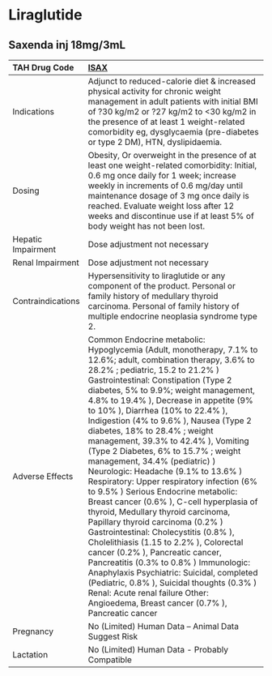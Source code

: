 # Liraglutide

## Saxenda inj 18mg/3mL

| TAH Drug Code      | [ISAX](https://www.tahsda.org.tw/drugs/hissearch.php?drug_code=ISAX)                                                                                                                                                                                                                                                                                                                                                                                                                                                                                                                                                                                                                                                                                                                                                                                                                                                                                                                                                                                                                                          |
|:-------------------|:--------------------------------------------------------------------------------------------------------------------------------------------------------------------------------------------------------------------------------------------------------------------------------------------------------------------------------------------------------------------------------------------------------------------------------------------------------------------------------------------------------------------------------------------------------------------------------------------------------------------------------------------------------------------------------------------------------------------------------------------------------------------------------------------------------------------------------------------------------------------------------------------------------------------------------------------------------------------------------------------------------------------------------------------------------------------------------------------------------------|
| Indications        | Adjunct to reduced-calorie diet & increased physical activity for chronic weight management in adult patients with initial BMI of ?30 kg/m2 or ?27 kg/m2 to <30 kg/m2 in the presence of at least 1 weight-related comorbidity eg, dysglycaemia (pre-diabetes or type 2 DM), HTN, dyslipidaemia.                                                                                                                                                                                                                                                                                                                                                                                                                                                                                                                                                                                                                                                                                                                                                                                                              |
| Dosing             | Obesity, Or overweight in the presence of at least one weight-related comorbidity: Initial, 0.6 mg once daily for 1 week; increase weekly in increments of 0.6 mg/day until maintenance dosage of 3 mg once daily is reached. Evaluate weight loss after 12 weeks and discontinue use if at least 5% of body weight has not been lost.                                                                                                                                                                                                                                                                                                                                                                                                                                                                                                                                                                                                                                                                                                                                                                        |
| Hepatic Impairment | Dose adjustment not necessary                                                                                                                                                                                                                                                                                                                                                                                                                                                                                                                                                                                                                                                                                                                                                                                                                                                                                                                                                                                                                                                                                 |
| Renal Impairment   | Dose adjustment not necessary                                                                                                                                                                                                                                                                                                                                                                                                                                                                                                                                                                                                                                                                                                                                                                                                                                                                                                                                                                                                                                                                                 |
| Contraindications  | Hypersensitivity to liraglutide or any component of the product. Personal or family history of medullary thyroid carcinoma. Personal of family history of multiple endocrine neoplasia syndrome type 2.                                                                                                                                                                                                                                                                                                                                                                                                                                                                                                                                                                                                                                                                                                                                                                                                                                                                                                       |
| Adverse Effects    | Common Endocrine metabolic: Hypoglycemia (Adult, monotherapy, 7.1% to 12.6%; adult, combination therapy, 3.6% to 28.2% ; pediatric, 15.2 to 21.2% ) Gastrointestinal: Constipation (Type 2 diabetes, 5% to 9.9%; weight management, 4.8% to 19.4% ), Decrease in appetite (9% to 10% ), Diarrhea (10% to 22.4% ), Indigestion (4% to 9.6% ), Nausea (Type 2 diabetes, 18% to 28.4% ; weight management, 39.3% to 42.4% ), Vomiting (Type 2 Diabetes, 6% to 15.7% ; weight management, 34.4% (pediatric) ) Neurologic: Headache (9.1% to 13.6% ) Respiratory: Upper respiratory infection (6% to 9.5% ) Serious Endocrine metabolic: Breast cancer (0.6% ), C-cell hyperplasia of thyroid, Medullary thyroid carcinoma, Papillary thyroid carcinoma (0.2% ) Gastrointestinal: Cholecystitis (0.8% ), Cholelithiasis (1.15 to 2.2% ), Colorectal cancer (0.2% ), Pancreatic cancer, Pancreatitis (0.3% to 0.8% ) Immunologic: Anaphylaxis Psychiatric: Suicidal, completed (Pediatric, 0.8% ), Suicidal thoughts (0.3% ) Renal: Acute renal failure Other: Angioedema, Breast cancer (0.7% ), Pancreatic cancer |
| Pregnancy          | No (Limited) Human Data – Animal Data Suggest Risk                                                                                                                                                                                                                                                                                                                                                                                                                                                                                                                                                                                                                                                                                                                                                                                                                                                                                                                                                                                                                                                            |
| Lactation          | No (Limited) Human Data - Probably Compatible                                                                                                                                                                                                                                                                                                                                                                                                                                                                                                                                                                                                                                                                                                                                                                                                                                                                                                                                                                                                                                                                 |

